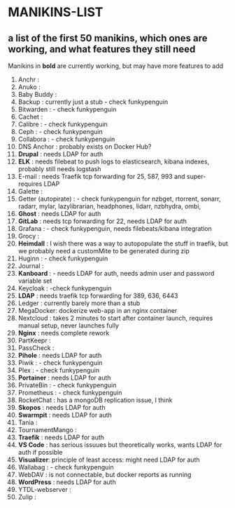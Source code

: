 # MANIKINS-LIST

## a list of the first 50 manikins, which ones are working, and what features they still need

Manikins in **bold** are currently working, but may have more features to add

1. Anchr :
2. Anuko :
3. Baby Buddy :
4. Backup : currently just a stub - check funkypenguin
5. Bitwarden : - check funkypenguin
6. Cachet :
7. Calibre : - check funkypenguin
8. Ceph : - check funkypenguin
9. Collabora : - check funkypenguin
10. DNS Anchor : probably exists on Docker Hub?
11. **Drupal** : needs LDAP for auth
12. **ELK** : needs filebeat to push logs to elasticsearch, kibana indexes, probably still needs logstash
13. E-mail : needs Traefik tcp forwarding for 25, 587, 993 and super-requires LDAP
14. Galette :
15. Getter (autopirate) : - check funkypenguin for nzbget, rtorrent, sonarr, radarr, mylar, lazylibrarian, headphones, lidarr, nzbhydra, ombi,
16. **Ghost** : needs LDAP for auth
17. **GitLab** : needs tcp forwarding for 22, needs LDAP for auth
18. Grafana : - check funkypenguin, needs filebeats/kibana integration
19. Grocy :
20. **Heimdall** : I wish there was a way to autopopulate the stuff in traefik, but we probably need a customMite to be generated during zip
21. Huginn : - check funkypenguin
22. Journal :
23. **Kanboard** : - needs LDAP for auth, needs admin user and password variable set
24. Keycloak : -check funkypenguin
25. **LDAP** : needs traefik tcp forwarding for 389, 636, 6443
26. Ledger : currently barely more than a stub
27. MegaDocker: dockerize web-app in an nginx container
28. Nextcloud : takes 2 minutes to start after container launch, requires manual setup, never launches fully
29. **Nginx** : needs complete rework
30. PartKeepr :
31. PassCheck :
32. **Pihole** : needs LDAP for auth
33. Piwik : - check funkypenguin
34. Plex : - check funkypenguin
35. **Portainer** : needs LDAP for auth
36. PrivateBin : - check funkypenguin
37. Prometheus : - check funkypenguin
38. RocketChat : has a mongoDB replication issue, I think
39. **Skopos** : needs LDAP for auth
40. **Swarmpit** : needs LDAP for auth
41. Tania :
42. TournamentMango :
43. **Traefik** : needs LDAP for auth
44. **VS Code** : has serious issuues but theoretically works, wants LDAP for auth if possible
45. **Visualizer**: principle of least access: might need LDAP for auth
46. Wallabag : - check funkypenguin
47. WebDAV : is not connectable, but docker reports as running
48. **WordPress** : needs LDAP for auth
49. YTDL-webserver :
50. Zulip :
